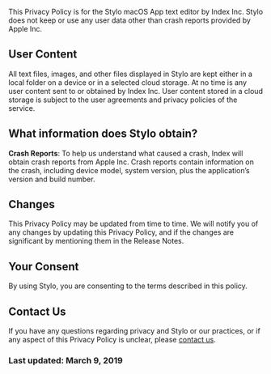 
This Privacy Policy is for the Stylo macOS App text editor by Index Inc. Stylo does not keep or use any user data other than crash reports provided by Apple Inc.</p>
        
## User Content

All text files, images, and other files displayed in Stylo are kept either in a local folder on a device or in a selected cloud storage. At no time is any user content sent to or obtained by Index Inc. User content stored in a cloud storage is subject to the user agreements and privacy policies of the service.
        
## What information does Stylo obtain?
        
 **Crash Reports**:
To help us understand what caused a crash, Index will obtain crash reports from Apple Inc. Crash reports contain information on the crash, including device model, system version, plus the application’s version and build number.

## Changes
        
This Privacy Policy may be updated from time to time. We will notify you of any changes by updating this Privacy Policy, and if the changes are significant by mentioning them in the Release Notes.

## Your Consent

By using Stylo, you are consenting to the terms described in this policy.

## Contact Us

If you have any questions regarding privacy and Stylo or our practices, or if any aspect of this Privacy Policy is unclear, please [contact us](../contact). 

### Last updated: March 9, 2019